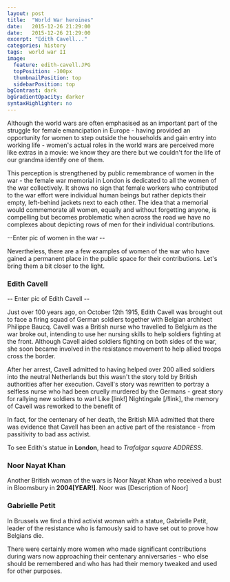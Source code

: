 ```yaml
---
layout: post
title:  "World War heroines"
date:   2015-12-26 21:29:00
date:   2015-12-26 21:29:00
excerpt: "Edith Cavell..."
categories: history
tags:  world war II
image:
  feature: edith-cavell.JPG
  topPosition: -100px
  thumbnailPosition: top
  sidebarPosition: top
bgContrast: dark
bgGradientOpacity: darker
syntaxHighlighter: no
---
```


Although the world wars are often emphasised as an important part of the struggle for female emancipation in Europe - having provided an opportunity for women to step outside the households and gain entry into working life - women's actual roles in the world wars are perceived more like extras in a movie: we know they are there but we couldn't for the life of our grandma identify one of them.

This perception is strengthened by public remembrance of women in the war - the female war memorial in London is dedicated to all the women of the war collectively. It shows no sign that female workers who contributed to the war effort were individual human beings but rather depicts their empty, left-behind jackets next to each other. The idea that a memorial would commemorate all women, equally and without forgetting anyone, is compelling but becomes problematic when across the road we have no complexes about depicting rows of men for their individual contributions.

--Enter pic of women in the war --

Nevertheless, there are a few examples of women of the war who have gained a permanent place in the public space for their contributions. Let's bring them a bit closer to the light.

### Edith Cavell

-- Enter pic of Edith Cavell --

Just over 100 years ago, on October 12th 1915, Edith Cavell was brought out to face a firing squad of German soldiers together with Belgian architect Philippe Baucq. Cavell was a British nurse who travelled to Belgium as the war broke out, intending to use her nursing skills to help soldiers fighting at the front. Although Cavell aided soldiers fighting on both sides of the war, she soon became involved in the resistance movement to help allied troops cross the border.

After her arrest, Cavell admitted to having helped over 200 allied soldiers into the neutral Netherlands but this wasn't the story told by British authorities after her execution. Cavell's story was rewritten to portray a selfless nurse who had been cruelly murdered by the Germans - great story for rallying new soldiers to war! Like [link!] Nightingale [/!link], the memory of Cavell was reworked to the benefit of  

In fact, for the centenary of her death, the British MIA admitted that there was evidence that Cavell has been an active part of the resistance - from passitivity to bad ass activist.      

To see Edith's statue in <b>London</b>, head to <i>Trafalgar square ADDRESS</i>.

### Noor Nayat Khan

<div class="img img--fullContainer img--14xLeading" style="background-image: url(../assets/images/hero/noor-nayat-khan.JPG);"></div>

Another British woman of the wars is Noor Nayat Khan who received a bust in Bloomsbury in <b>2004[YEAR!]</b>. Noor was [Description of Noor]

### Gabrielle Petit

In Brussels we find a third activist woman with a statue, Gabrielle Petit, leader of the resistance who is famously said to have set out to prove how Belgians die.


There were certainly more women who made significant contributions during wars now approaching their centenary anniversaries - who else should be remembered and who has had their memory tweaked and used for other purposes.

